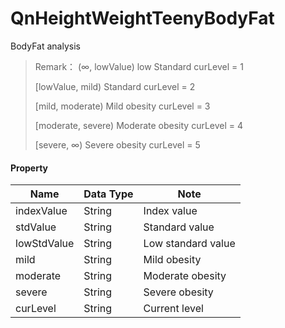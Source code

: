 # QnHeightWeightTeenyBodyFat

BodyFat analysis



>  Remark： 
> (∞, lowValue) low Standard		 curLevel = 1
> 
> [lowValue, mild) Standard 		curLevel = 2
> 
> [mild, moderate) Mild obesity 	curLevel = 3
>
> [moderate, severe) Moderate obesity	 curLevel = 4
>
> [severe, ∞) Severe obesity  			 curLevel = 5



#### Property

| **Name** | **Data Type**          | **Note** |
|-----------|-----------------------------|-----------|
| indexValue | String | Index value |
| stdValue | String | Standard value |
| lowStdValue | String | Low standard value |
| mild | String | Mild obesity |
| moderate | String | Moderate obesity |
| severe | String | Severe obesity |
| curLevel | String | Current level |
